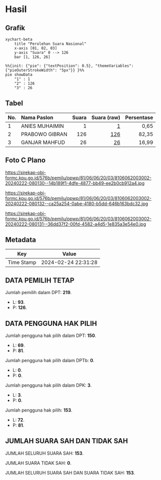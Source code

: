 # Hasil

## Grafik

```mermaid
xychart-beta
    title "Perolehan Suara Nasional"
    x-axis [01, 02, 03]
    y-axis "Suara" 0 --> 126
    bar [1, 126, 26]
```

```mermaid
%%{init: {"pie": {"textPosition": 0.5}, "themeVariables": {"pieOuterStrokeWidth": "5px"}} }%%
pie showData
    "1" : 1
    "2" : 126
    "3" : 26
```

## Tabel

| No. | Nama Paslon    | Suara | Suara (raw) | Persentase |
|:--- |:-------------- | -----:| -----------:| ----------:|
| 1   | ANIES MUHAIMIN | 1     | [1][p-1]    | 0,65       |
| 2   | PRABOWO GIBRAN | 126   | [126][p-2]  | 82,35      |
| 3   | GANJAR MAHFUD  | 26    | [26][p-3]   | 16,99      |


[p-1]: https://github.com/gigit-pemilu/pemilu-2024/blob/main/pilpres/hitung-suara/sub/81-maluku/sub/06-seram-bagian-barat/sub/06-inamosol/sub/2003-rumberu/sub/002-tps/sub/paslon-1.txt
[p-2]: https://github.com/gigit-pemilu/pemilu-2024/blob/main/pilpres/hitung-suara/sub/81-maluku/sub/06-seram-bagian-barat/sub/06-inamosol/sub/2003-rumberu/sub/002-tps/sub/paslon-2.txt
[p-3]: https://github.com/gigit-pemilu/pemilu-2024/blob/main/pilpres/hitung-suara/sub/81-maluku/sub/06-seram-bagian-barat/sub/06-inamosol/sub/2003-rumberu/sub/002-tps/sub/paslon-3.txt

## Foto C Plano

https://sirekap-obj-formc.kpu.go.id/576b/pemilu/ppwp/81/06/06/20/03/8106062003002-20240222-080130--14b189f1-4dfe-4877-bb49-ee2b0cb912a4.jpg

https://sirekap-obj-formc.kpu.go.id/576b/pemilu/ppwp/81/06/06/20/03/8106062003002-20240222-080132--ca25a254-0abe-4180-b5dd-646b163bdc32.jpg

https://sirekap-obj-formc.kpu.go.id/576b/pemilu/ppwp/81/06/06/20/03/8106062003002-20240222-080131--36dd37f2-00fd-4582-a4d5-1e835a3e54e0.jpg


## Metadata

| Key        | Value               |
| ---------- | ------------------- |
| Time Stamp | 2024-02-24 22:31:28 |


## DATA PEMILIH TETAP

Jumlah pemilih dalam DPT: **219**.
 * L: **93**.
 * P: **126**.

## DATA PENGGUNA HAK PILIH

Jumlah pengguna hak pilih dalam DPT: **150**.
 * L: **69**.
 * P: **81**.

Jumlah pengguna hak pilih dalam DPTb: **0**.
 * L: **0**.
 * P: **0**.

Jumlah pengguna hak pilih dalam DPK: **3**.
 * L: **3**.
 * P: **0**.

Jumlah pengguna hak pilih: **153**.
 * L: **72**.
 * P: **81**.

## JUMLAH SUARA SAH DAN TIDAK SAH

JUMLAH SELURUH SUARA SAH: **153**.

JUMLAH SUARA TIDAK SAH: **0**.

JUMLAH SELURUH SUARA SAH DAN SUARA TIDAK SAH: **153**.


